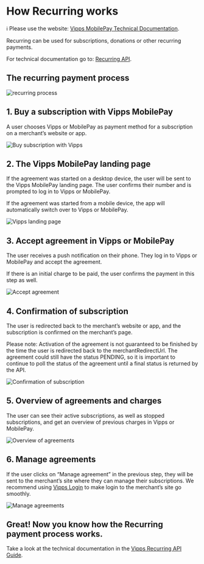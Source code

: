 <!-- START_METADATA
---
title: How Recurring works with basic agreement
sidebar_label: Basic agreement
sidebar_position: 10
description: How Recurring works with basic agreement
pagination_next: null
pagination_prev: null
---
END_METADATA -->

# How Recurring works

<!-- START_COMMENT -->

ℹ️ Please use the website:
[Vipps MobilePay Technical Documentation](https://vippsas.github.io/vipps-developer-docs/).

<!-- END_COMMENT -->

Recurring can be used for subscriptions, donations or other recurring payments.

For technical documentation go to:
[Recurring API](https://vippsas.github.io/vipps-developer-docs/docs/APIs/recurring-api).

## The recurring payment process

![recurring process](../images/vipps-recurring-api-howitworks/vipps-recurring-process.svg)


## 1. Buy a subscription with Vipps MobilePay

A user chooses Vipps or MobilePay as payment method for a subscription on a merchant’s website or app.

![Buy subscription with Vipps](../images/vipps-recurring-api-howitworks/vipps-recurring-step1.svg)

## 2. The Vipps MobilePay landing page

If the agreement was started on a desktop device, the user will be sent to the Vipps MobilePay landing page.
The user confirms their number and is prompted to log in to Vipps or MobilePay.

If the agreement was started from a mobile device, the app will automatically switch over to Vipps or MobilePay.

![Vipps landing page](../images/vipps-recurring-api-howitworks/vipps-recurring-step2.png)

## 3. Accept agreement in Vipps or MobilePay

The user receives a push notification on their phone. They log in to Vipps or MobilePay and accept the agreement.

If there is an initial charge to be paid, the user confirms the payment in this step as well.

![Accept agreement](../images/vipps-recurring-api-howitworks/vipps-recurring-step3.png)

## 4. Confirmation of subscription

The user is redirected back to the merchant’s website or app, and the subscription is confirmed on the merchant’s page.

Please note: Activation of the agreement is not guaranteed to be finished by the time the user is redirected back to the merchantRedirectUrl. The agreement could still have the status PENDING, so it is important to continue to poll the status of the agreement until a final status is returned by the API.

![Confirmation of subscription](../images/vipps-recurring-api-howitworks/vipps-recurring-step4.svg)

## 5. Overview of agreements and charges

The user can see their active subscriptions, as well as stopped subscriptions, and get an overview of previous charges in Vipps or MobilePay.

![Overview of agreements](../images/vipps-recurring-api-howitworks/vipps-recurring-step5.png)

## 6. Manage agreements

If the user clicks on “Manage agreement” in the previous step, they will be sent to the merchant’s site where they can manage their subscriptions. We recommend using [Vipps Login](https://vippsas.github.io/vipps-developer-docs/docs/APIs/login-api) to make login to the merchant’s site go smoothly.

![Manage agreements](../images/vipps-recurring-api-howitworks/vipps-recurring-step6.svg)

## Great! Now you know how the Recurring payment process works.

Take a look at the technical documentation in the [Vipps Recurring API Guide](../vipps-recurring-api.md).
